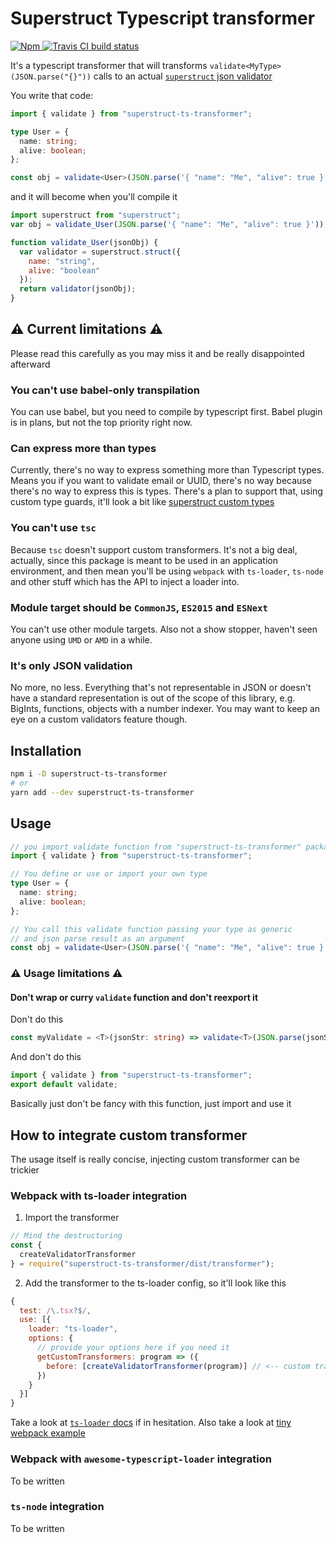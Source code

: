 # Superstruct Typescript transformer

<p>
  <a href="https://www.npmjs.com/package/superstruct-ts-transformer">
    <img alt="Npm" src="https://img.shields.io/npm/v/superstruct-ts-transformer.svg?style=flat-square" />
  </a>
  <a href="https://travis-ci.org/ts-type-makeup/superstruct-ts-transformer?branch=master">
    <img alt="Travis CI build status" src="https://travis-ci.org/ts-type-makeup/superstruct-ts-transformer.svg?branch=master" />
  </a>
</p>

It's a typescript transformer that will transforms `validate<MyType>(JSON.parse("{}"))` calls to an actual [`superstruct` json validator](https://github.com/ianstormtaylor/superstruct)

You write that code:

```typescript
import { validate } from "superstruct-ts-transformer";

type User = {
  name: string;
  alive: boolean;
};

const obj = validate<User>(JSON.parse('{ "name": "Me", "alive": true }'));
```

and it will become when you'll compile it

```js
import superstruct from "superstruct";
var obj = validate_User(JSON.parse('{ "name": "Me", "alive": true }'));

function validate_User(jsonObj) {
  var validator = superstruct.struct({
    name: "string",
    alive: "boolean"
  });
  return validator(jsonObj);
}
```

## ⚠️ Current limitations ⚠️

Please read this carefully as you may miss it and be really disappointed afterward

### You can't use babel-only transpilation

You can use babel, but you need to compile by typescript first. Babel plugin is in plans, but not the top priority right now.

### Can express more than types

Currently, there's no way to express something more than Typescript types. Means you if you want to validate email or UUID, there's no way because there's no way to express this is types.
There's a plan to support that, using custom type guards, it'll look a bit like [superstruct custom types](https://github.com/ianstormtaylor/superstruct/blob/master/docs/guide.md#defining-custom-data-types)

### You can't use `tsc`

Because `tsc` doesn't support custom transformers. It's not a big deal, actually, since this package is meant to be used in an application environment, and then mean you'll be using `webpack` with `ts-loader`, `ts-node` and other stuff which has the API to inject a loader into.

### Module target should be `CommonJS`, `ES2015` and `ESNext`

You can't use other module targets. Also not a show stopper, haven't seen anyone using `UMD` or `AMD` in a while.

### It's only JSON validation

No more, no less. Everything that's not representable in JSON or doesn't have a standard representation is out of the scope of this library, e.g. BigInts, functions, objects with a number indexer. You may want to keep an eye on a custom validators feature though.

## Installation

```bash
npm i -D superstruct-ts-transformer
# or
yarn add --dev superstruct-ts-transformer
```

## Usage

```typescript
// you import validate function from "superstruct-ts-transformer" package
import { validate } from "superstruct-ts-transformer";

// You define or use or import your own type
type User = {
  name: string;
  alive: boolean;
};

// You call this validate function passing your type as generic
// and json parse result as an argument
const obj = validate<User>(JSON.parse('{ "name": "Me", "alive": true }'));
```

### ⚠️ Usage limitations ⚠️

#### Don't wrap or curry `validate` function and don't reexport it

Don't do this

```ts
const myValidate = <T>(jsonStr: string) => validate<T>(JSON.parse(jsonStr));
```

And don't do this

```ts
import { validate } from "superstruct-ts-transformer";
export default validate;
```

Basically just don't be fancy with this function, just import and use it

## How to integrate custom transformer

The usage itself is really concise, injecting custom transformer can be trickier

### Webpack with ts-loader integration

1. Import the transformer
```js
// Mind the destructuring
const {
  createValidatorTransformer
} = require("superstruct-ts-transformer/dist/transformer");
```
2. Add the transformer to the ts-loader config, so it'll look like this
```js
{
  test: /\.tsx?$/,
  use: [{
    loader: "ts-loader",
    options: {
      // provide your options here if you need it
      getCustomTransformers: program => ({
        before: [createValidatorTransformer(program)] // <-- custom transfomer configuration
      })
    }
  }]
}
```
Take a look at [`ts-loader` docs](https://github.com/TypeStrong/ts-loader#options) if in hesitation.
Also take a look at [tiny webpack example](/webpack-example)

### Webpack with `awesome-typescript-loader` integration

To be written

### `ts-node` integration

To be written

